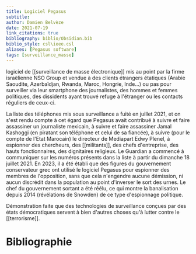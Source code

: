```yaml
---
title: Logiciel Pegasus
subtitle:
author: Damien Belvèze
date: 2021-07-19
link_citations: true
bibliography: biblio/Obsidian.bib
biblio_style: csl\ieee.csl
aliases: [Pegasus software]
tags: [surveillance_masse]
---
```




logiciel de [[surveillance de masse électronique]] mis au point par la firme israëlienne NSO Group et vendue à des clients étrangers étatiques (Arabie Saoudite, Azerbaïdjan, Rwanda, Maroc, Hongrie, Inde...) ou pas pour surveiller via leur smartphone des journalistes, des hommes et femmes politiques, des dissidents ayant trouvé refuge à l'étranger ou les contacts réguliers de ceux-ci. 

La liste des téléphones mis sous surveillance a fuité en juillet 2021, et on s'est rendu compte à cet égard que Pegasus avait contribué à suivre et faire assassiner un journaliste mexicain, à suivre et faire assassiner Jamal Kashoggi (en piratant son téléphone et celui de sa fiancée), à suivre (pour le compte de l'Etat Marocain) le directeur de Mediapart Edwy Plenel, à espionner des chercheurs, des [[militants]], des chefs d'entreprise, des hauts fonctionnaires, des dignitaires religieux. Le Guardian a commencé à communiquer sur les numéros présents dans la liste à partir du dimanche 18 juillet 2021.
En 2023, il a été établi que des figures du gouvernement conservateur grec ont utilisé le logiciel Pegasus pour espionner des membres de l'opposition, sans que cela n'engendre aucune démission, ni aucun discrédit dans la population au point d'inverser le sort des urnes. Le chef du gouvernement sortant a été réélu, ce qui montre la banalisation depuis 2014 (révélations de Snowden) de ce type d'espionnage politique. 

Démonstration faite que des technologies de surveillance conçues par des états démocratiques servent à bien d'autres choses qu'à lutter contre le [[terrorisme]].

# Bibliographie